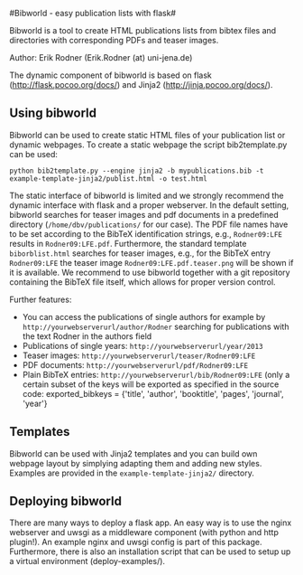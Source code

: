 #Bibworld - easy publication lists with flask#

Bibworld is a tool to create HTML publications lists from bibtex files and directories with corresponding PDFs and teaser images.

Author: Erik Rodner (Erik.Rodner (at) uni-jena.de)

The dynamic component of bibworld is based on flask (http://flask.pocoo.org/docs/) and Jinja2 (http://jinja.pocoo.org/docs/).


Using bibworld
--------------------------------------------

Bibworld can be used to create static HTML files of your publication list or dynamic webpages. 
To create a static webpage the script bib2template.py can be used:

```
python bib2template.py --engine jinja2 -b mypublications.bib -t example-template-jinja2/publist.html -o test.html
```

The static interface of bibworld is limited and we strongly recommend the dynamic interface with flask and a proper webserver. In the default setting,
bibworld searches for teaser images and pdf documents in a predefined directory (`/home/dbv/publications/` for our case). The PDF file names have to be set according to the
BibTeX identification strings, e.g., `Rodner09:LFE` results in `Rodner09:LFE.pdf`. Furthermore, the standard template `biborblist.html` searches for teaser images, e.g., for
the BibTeX entry `Rodner09:LFE` the teaser image `Rodner09:LFE.pdf.teaser.png` will be shown if it is available.
We recommend to use bibworld together with a git repository containing the BibTeX file itself, which allows for proper version control.

Further features:
* You can access the publications of single authors for example by `http://yourwebserverurl/author/Rodner` searching for publications with the text Rodner in the authors field
* Publications of single years: `http://yourwebserverurl/year/2013`
* Teaser images: `http://yourwebserverurl/teaser/Rodner09:LFE`
* PDF documents: `http://yourwebserverurl/pdf/Rodner09:LFE`
* Plain BibTeX entries: `http://yourwebserverurl/bib/Rodner09:LFE` (only a certain subset of the keys will be exported as specified in the source code:
    exported_bibkeys = {'title', 'author', 'booktitle', 'pages', 'journal', 'year'}

Templates
--------------------------------------------

Bibworld can be used with Jinja2 templates and you can build own webpage layout by simplying adapting them and adding new styles. Examples are provided in the `example-template-jinja2/` directory.


Deploying bibworld
--------------------------------------------

There are many ways to deploy a flask app. An easy way is to use the nginx webserver and uwsgi as a middleware component (with python and http plugin!). An example
nginx and uwsgi config is part of this package. Furthermore, there is also an installation script that can be used to setup up a virtual environment (deploy-examples/).




